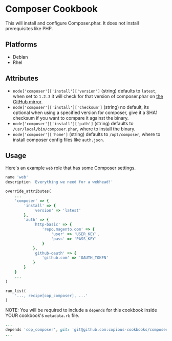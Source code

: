 # Composer Cookbook
This will install and configure Composer.phar. It does not install
prerequisites like PHP.

## Platforms
- Debian
- Rhel

## Attributes
* `node['composer']['install']['version']` (string) defaults to `latest`, when
  set to `1.2.3` it will check for that version of composer.phar on [the GitHub
mirror](https://github.com/composer/getcomposer.org/tree/master/web/download).
* `node['composer']['install']['checksum']` (string) no default, its optional
  when using a specified version for composer, give it a SHA1 checksum if you
want to compare it against the binary.
* `node['composer']['install']['path']` (string) defaults to
  `/usr/local/bin/composer.phar`, where to install the binary.
* `node['composer']['home']` (string) defaults to `/opt/composer`, where to
  install composer config files like `auth.json`.

## Usage
Here's an example `web` role that has some Composer settings.

```ruby
name 'web'
description 'Everything we need for a webhead!'

override_attributes(
    ...
    'composer' => {
        'install' => {
            'version' => 'latest'
        },
        'auth' => {
            'http-basic' => {
                'repo.magento.com' => {
                    'user' => 'USER_KEY',
                    'pass' => 'PASS_KEY'
                }
            },
            'github-oauth' => {
                'github.com' => 'OAUTH_TOKEN'
            }
        }
    }
    ...
)

run_list(
    '..., recipe[cop_composer], ...'
)
```

NOTE: You will be required to include a `depends` for this cookbook inside YOUR
cookbook's `metadata.rb` file.

```ruby
...
depends 'cop_composer', git: 'git@github.com:copious-cookbooks/composer.git'
...
```
